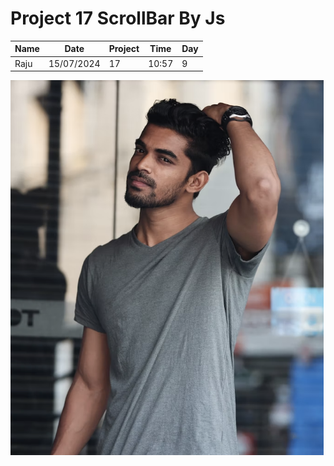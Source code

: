 # Project 17 ScrollBar By Js
|Name|Date|Project|Time|Day|
|---|---|---|---|---|
|Raju|15/07/2024|17|10:57|9|

![image](./images/image-5.png)

